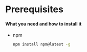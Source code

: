 # Prerequisites

#### What you need and how to install it

* npm
  ```sh
  npm install npm@latest -g
  ```